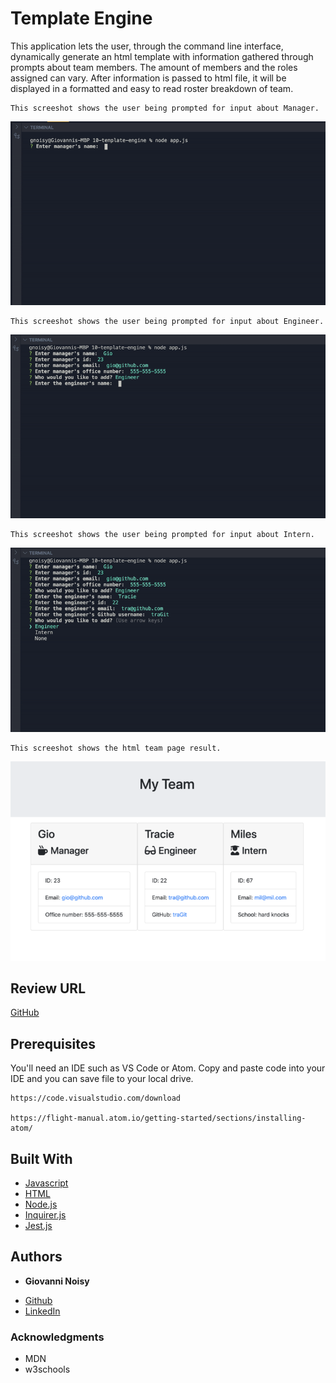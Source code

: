 # Template Engine

This application lets the user, through the command line interface, dynamically generate an html template with information gathered through prompts about team members. The amount of members and the roles assigned can vary. After information is passed to html file, it will be displayed in a formatted and easy to read roster breakdown of team.


```
This screeshot shows the user being prompted for input about Manager.
```
![](prompt1.gif)

```
This screeshot shows the user being prompted for input about Engineer.
```
![](prompt2.gif)

```
This screeshot shows the user being prompted for input about Intern.
```
![](prompt3.gif)

```
This screeshot shows the html team page result.
```
![](screenshot-team-page.png)

## Review URL

[GitHub](https://github.com/GNoisy/10-template-engine)

## Prerequisites

You'll need an IDE such as VS Code or Atom. Copy and paste code into your IDE and you can save file to your local drive.

```
https://code.visualstudio.com/download

https://flight-manual.atom.io/getting-started/sections/installing-atom/
```

## Built With

* [Javascript](https://developer.mozilla.org/en-US/docs/Web/JavaScript)
* [HTML](https://developer.mozilla.org/en-US/docs/Web/HTML)
* [Node.js](https://nodejs.org/en/)
* [Inquirer.js](https://www.npmjs.com/package/inquirer#questions)
* [Jest.js](https://jestjs.io/en/)


## Authors

* **Giovanni Noisy**

- [Github](https://github.com/GNoisy)
- [LinkedIn](https://www.linkedin.com/in/giovanni-noisy-04098989/)

### Acknowledgments

* MDN 
* w3schools



